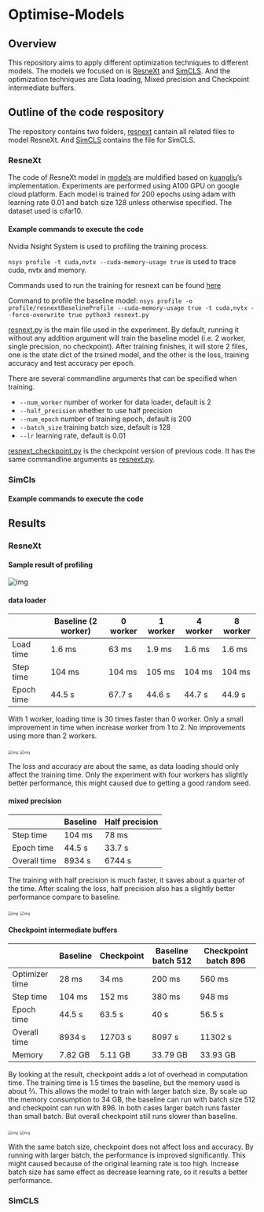 # Optimise-Models

## Overview

This repository aims to apply different optimization techniques to different models. The models we focused on is [ResneXt](https://arxiv.org/abs/1611.05431) and [SimCLS](https://arxiv.org/abs/2106.01890v1). And the optimization techniques are Data loading, Mixed precision and Checkpoint intermediate buffers. 

## Outline of the code respository

The repository contains two folders, [resnext](resnext) cantain all related files to model ResneXt. And [SimCLS](SimCLS) contains the file for SimCLS. 

### ResneXt

The code of ResneXt model in [models](resnext/models) are muldified based on [kuangliu](https://github.com/kuangliu/pytorch-cifar)’s implementation. Experiments are performed using A100 GPU on google cloud platform. Each model is trained for 200 epochs using adam with learning rate 0.01 and batch size 128 unless otherwise specified. The dataset used is cifar10. 

#### Example commands to execute the code

Nvidia Nsight System is used to profiling the training process. 

`nsys profile -t cuda,nvtx --cuda-memory-usage true` is used to trace cuda, nvtx and memory.

Commands used to run the training for resnext can be found [here](resnext/run.sh)

Command to profile the baseline model: `nsys profile -o profile/resnextBaselineProfile --cuda-memory-usage true -t cuda,nvtx --force-overwrite true python3 resnext.py `

[resnext.py](resnext/resnext.py) is the main file used in the experiment. By default, running it without any addition argument will train the baseline model (i.e. 2 worker, single precision, no checkpoint). After training finishes, it will store 2 files, one is the state dict of the trsined model, and the other is the loss, training accuracy and test accuracy per epoch. 

There are several commandline arguments that can be specified when training. 

- `--num_worker` number of worker for data loader, default is 2
- `--half_precision` whether to use half precision
- `--num_epoch` number of training epoch, default is 200
- `--batch_size` training batch size, default is 128
- `--lr` learning rate, default is 0.01

[resnext_checkpoint.py](resnext/resnext_checkpoint.py) is the checkpoint version of previous code. It has the same commandline arguments as [resnext.py](resnext/resnext.py). 



### SimCls

#### Example commands to execute the code



## Results

### ResneXt

#### Sample result of profiling

![img](image/c1ipEvYWne1H7qA2zQKiBpW2xZb9YgKgBMKPKrKd01PMBmpimpo1rU176nYrGGcFwxuu7zDmitKTFDY0DT8OeGMAnJy8VxBuPQEj_trEIYh04KddmbSK9KaPAAVr3q2cUlwD-H-kRuyty6Eql4QM6sNtNF41PKexWI45u5427ckkxNAAnYXWHzNsuNxb-ph7=nw.png)

#### data loader

|            | Baseline (2 worker) | 0 worker | 1 worker | 4 worker | 8 worker |
| ---------- | ------------------- | -------- | -------- | -------- | -------- |
| Load time  | 1.6 ms              | 63 ms    | 1.9 ms   | 1.6 ms   | 1.6 ms   |
| Step time  | 104 ms              | 104 ms   | 105 ms   | 104 ms   | 104 ms   |
| Epoch time | 44.5 s              | 67.7 s   | 44.6  s  | 44.7 s   | 44.9 s   |



With 1 worker, loading time is 30 times faster than 0 worker. Only a small improvement in time when increase worker from 1 to 2. No improvements using more than 2 workers.



<img src="image/MbDRuzBrgBnFpGCwDFdBYkfg0923aqgJs354UaoYpLwbhXDVqCUxa2vu5fCDKrVa9QfWkmyeA82IFY7eBb0I4Wn0QhgH1Itw5smRyDNCCH_6pC_DfZEm5MwN9Ea1-KsQlrxrplOA5LrjKiPIJkhRLRtIxbZ_cRGygIiJH0I0J3p_QLa6nl7Rc6eP3V2Llavv=nw.png" alt="img" style="zoom:50%;" />

<img src="image/UYDM2Iuu3z0_1XKvwV8vGFMo7yHHy9FYm8CJqaeyneAAGXRK_uv1xaXhuIAoiR62Ho7gEaJq6pjXE3mBPRa0mt3wD9vr0e1ym9r1vCa5pFWbyaznpAn2CPJ1nm3JfaUYev5AYHhlHdF61aOKb8cWuwxcGjNe21v5JM3i5kZEtLS72gNG9TAg-8k_JcZdN4b2=nw.png" alt="img" style="zoom:50%;" />

The loss and accuracy are about the same, as data loading should only affect the training time. Only the experiment with four workers has slightly better performance, this might caused due to getting a good random seed.



#### mixed precision

|              | Baseline | Half precision |
| ------------ | -------- | -------------- |
| Step time    | 104 ms   | 78 ms          |
| Epoch time   | 44.5 s   | 33.7 s         |
| Overall time | 8934 s   | 6744 s         |



The training with half precision is much faster, it saves about a quarter of the time. After scaling the loss, half precision also has a slightly better performance compare to baseline. 



<img src="image/fUut6J5Y0dnIl8UnY1M9H26EDYM7i5i2pOBTDpL-sJ08VOllkCSplyd5zyJKza0pi52aUB9HH8nWq6lgmNK7Zsu2R-nbJIf6c-WLNo6WNBMvU6iFatDtfZji_AuZSmx4Mxe-jkIfBSvYUYPghY2ZRcCe2qnzh_vYA2MmMt8PpJ_kexy231CgDFih9-lizCxC=nw.png" alt="img" style="zoom:50%;" />

<img src="image/LTgRZY5EpcqrLyMwzNEATGVidJG7-mGtS6ZFRKbV_micPp5arHagwUHo_qeTIjpXomxEgAPAU8AvO2bDTObE8uQsDlDcx0haNiVn7i-HJLh19wg4weG9rtKPVJMbHMkltny7Nnx71kl9WDDDXLJS1YNBdD09AT2SlEJOmMbeP986HXO0SqALALHxRBomIUB7=nw.png" alt="img" style="zoom:50%;" />

#### Checkpoint intermediate buffers

|                | Baseline | Checkpoint | Baseline batch 512 | Checkpoint batch 896 |
| -------------- | -------- | ---------- | ------------------ | -------------------- |
| Optimizer time | 28 ms    | 34 ms      | 200 ms             | 560 ms               |
| Step time      | 104 ms   | 152 ms     | 380 ms             | 948 ms               |
| Epoch time     | 44.5 s   | 63.5 s     | 40 s               | 56.5 s               |
| Overall time   | 8934 s   | 12703 s    | 8097 s             | 11302 s              |
| Memory         | 7.82 GB  | 5.11 GB    | 33.79 GB           | 33.93 GB             |



By looking at the result, checkpoint adds a lot of overhead in computation time. The training time is 1.5 times the baseline, but the memory used is about ⅔. This allows the model to train with larger batch size. By scale up the memory consumption to 34 GB, the baseline can run with batch size 512 and checkpoint can run with 896. In both cases larger batch runs faster than small batch. But overall checkpoint still runs slower than baseline. 



<img src="image/Q6b7nEVY5MSox_OKXcjSCBvhab3kehIKkjehpkoD_9J6KHHp9K1RokzFYb1GcNe0EKJXPpijkeIKuZK_qV6i9laBVRnBpA4TvLezuh_J9M6ZZ2unTjeIgzLwxQuduDGMCBiLGKcC2yd9ts5FPguqlX9Q4cAu5owpPXg9OCzxxXDACla1AE5G8xfXHcl9GagB=nw.png" alt="img" style="zoom:50%;" />

<img src="image/gbIlT8g8ujcadSNgrRtVMV3ezl9sFs2iW4VneMq6xHaNzdeGTqIYUm7R5G0C3bO9mA4Yyhm7DbV2Wh2wwlGuAWDeo7WYelOKO38rOa___hocUh8UF68-PVXkcb1AO4bPq0lfCj8zVClVbQGllDmZAYHRCTX0_9jab_OyDaSOdierLlKG1yLNnebB4xr2NKh7=nw.png" alt="img" style="zoom:50%;" />

With the same batch size, checkpoint does not affect loss and accuracy. By running with larger batch, the performance is improved significantly. This might caused because of the original learning rate is too high. Increase batch size has same effect as decrease learning rate, so it results a better performance. 



### SimCLS







